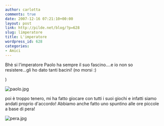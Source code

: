 ```yaml
---
author: carlotta
comments: true
date: 2007-12-16 07:21:10+00:00
layout: post
link: http://pilde.net/blog/?p=628
slug: limperatore
title: L'imperatore
wordpress_id: 628
categories:
- Amici
---
```


Bhè si l'imperatore Paolo ha sempre il suo fascino....e io non so resistere...gli ho dato tanti bacini! (no morsi :)


 )




![paolo.jpg](http://pilde.net/blog/wp-content/uploads/2007/12/paolo.jpg)




poi è troppo tenero, mi ha fatto giocare con tutti i suoi giochi e infatti siamo andati proprio d'accordo! Abbiamo anche fatto uno spuntino alle ore piccole a base di pera!

![pera.jpg](http://pilde.net/blog/wp-content/uploads/2007/12/pera.jpg)




